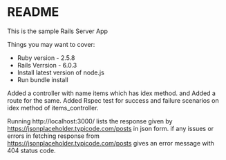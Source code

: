 # README

This is the sample Rails Server App

Things you may want to cover:

* Ruby version - 2.5.8
* Rails Verrsion - 6.0.3
* Install latest version of node.js
* Run bundle install

Added a controller with name items which has idex method. and Added a route for the same.
Added Rspec test for success and failure scenarios on idex method of items_controller.

Running http://localhost:3000/ lists the response given by https://jsonplaceholder.typicode.com/posts in json form. 
if any issues or errors in fetching response from https://jsonplaceholder.typicode.com/posts gives an error message with 404 status code.


